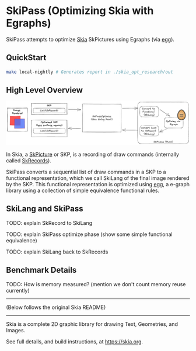 # SkiPass (Optimizing Skia with Egraphs)

SkiPass attempts to optimize [Skia](https://skia.org) SkPictures using Egraphs (via [egg](https://egraphs-good.github.io/)).

## QuickStart

```bash
make local-nightly # Generates report in ./skia_opt_research/out
```


## High Level Overview

![image](./skia_opt_research/docs/overview.png)

In Skia, a [SkPicture](https://api.skia.org/classSkPicture.html) or SKP, is a recording of draw commands (internally called [SkRecords](https://source.chromium.org/chromium/chromium/src/+/main:third_party/skia/src/core/SkRecords.h?q=SkRecords&ss=chromium)).

SkiPass converts a sequential list of draw commands in a SKP to a functional representation, which we call SkiLang of the final image rendered by the SKP. This functional representation is optimized using [egg](https://github.com/egraphs-good/egg), a e-graph library using a collection of simple equivalence functional rules. 

## SkiLang and SkiPass

TODO: explain SkRecord to SkiLang

TODO: explain SkiPass optimize phase (show some simple functional equivalence)

TODO: explain SkiLang back to SkRecords

## Benchmark Details

TODO: How is memory measured? (mention we don't count memory reuse currently)


-------------
(Below follows the original Skia README)

--------

Skia is a complete 2D graphic library for drawing Text, Geometries, and Images.

See full details, and build instructions, at https://skia.org.

